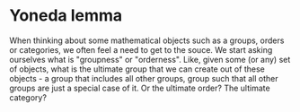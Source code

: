 Yoneda lemma
===

When thinking about some mathematical objects such as a groups, orders or categories, we often feel a need to get to the souce. We start asking ourselves what is "groupness" or "orderness". Like, given some (or any) set of objects, what is the ultimate group that we can create out of these objects - a group that includes all other groups, group such that all other groups are just a special case of it. Or the ultimate order? The ultimate category? 
